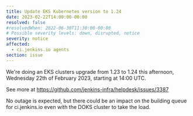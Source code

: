 ```yaml
---
title: Update EKS Kubernetes version to 1.24
date: 2023-02-22T14:00:00-00:00
resolved: false
#resolvedWhen: 2022-06-30T11:30:00-00:00
# Possible severity levels: down, disrupted, notice
severity: notice
affected:
  - ci.jenkins.io agents
section: issue
---
```


We're doing an EKS clusters upgrade from 1.23 to 1.24 this afternoon, Wednesday 22th of February 2023, starting at 14:00 UTC.

See more at https://github.com/jenkins-infra/helpdesk/issues/3387

No outage is expected, but there could be an impact on the building queue for ci.jenkins.io even with the DOKS cluster to take the load.
